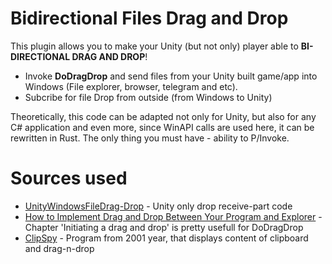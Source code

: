 # Bidirectional Files Drag and Drop
This plugin allows you to make your Unity (but not only) player able to **BI-DIRECTIONAL DRAG AND DROP**!<br/>
- Invoke **DoDragDrop** and send files from your Unity built game/app into Windows (File explorer, browser, telegram and etc).</br>
- Subcribe for file Drop from outside (from Windows to Unity)

Theoretically, this code can be adapted not only for Unity, but also for any C# application and even more, since WinAPI calls are used here, it can be rewritten in Rust. The only thing you must have - ability to P/Invoke.

# Sources used
- [UnityWindowsFileDrag-Drop](https://github.com/Bunny83/UnityWindowsFileDrag-Drop) - Unity only drop receive-part code
- [How to Implement Drag and Drop Between Your Program and Explorer](https://www.codeproject.com/Articles/840/How-to-Implement-Drag-and-Drop-Between-Your-Progra) - Chapter 'Initiating a drag and drop' is pretty usefull for DoDragDrop
- [ClipSpy](https://www.codeproject.com/Articles/168/ClipSpy) - Program from 2001 year, that displays content of clipboard and drag-n-drop
